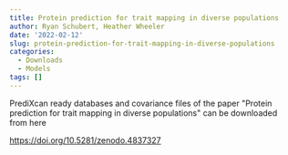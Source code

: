 ```yaml
---
title: Protein prediction for trait mapping in diverse populations
author: Ryan Schubert, Heather Wheeler
date: '2022-02-12'
slug: protein-prediction-for-trait-mapping-in-diverse-populations
categories:
  - Downloads
  - Models
tags: []
---
```


PrediXcan ready databases and covariance files of the paper "Protein prediction for trait mapping in diverse populations" can be downloaded from here

https://doi.org/10.5281/zenodo.4837327

